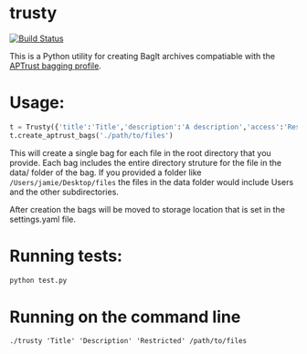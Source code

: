 # trusty

[![Build Status](https://travis-ci.org/little9/trusty.svg?branch=master)](https://travis-ci.org/little9/trusty)

This is a Python utility for creating BagIt archives compatiable with
the [APTrust bagging profile](https://sites.google.com/a/aptrust.org/aptrust-wiki/technical-documentation/processing-ingest/aptrust-bagit-profile#TOC-Bag-and-Bagging-Requirements).

# Usage:

```python
t = Trusty({'title':'Title','description':'A description','access':'Restricted'})
t.create_aptrust_bags('./path/to/files')
```

This will create a single bag for each file in the root directory that you provide. Each bag
includes the entire directory struture for the file in the data/ folder of the bag. If you provided a folder like ``` /Users/jamie/Desktop/files ``` the files in the data folder would include Users and the other subdirectories.

After creation the bags will be moved to storage location that is set in the settings.yaml file. 

# Running tests:

```bash
python test.py
```

# Running on the command line

```
./trusty 'Title' 'Description' 'Restricted' /path/to/files
```